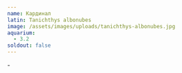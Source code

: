 ```yaml
---
name: Кардинал
latin: Tanichthys albonubes
image: /assets/images/uploads/tanichthys-albonubes.jpg
aquarium:
  - 3.2
soldout: false
---
```

\-
